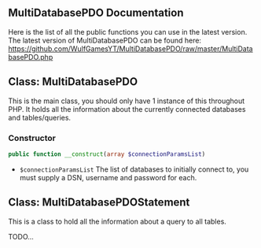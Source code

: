 ## MultiDatabasePDO Documentation
Here is the list of all the public functions you can use in the latest version. The latest version of MultiDatabasePDO can be found here: https://github.com/WulfGamesYT/MultiDatabasePDO/raw/master/MultiDatabasePDO.php

## Class: MultiDatabasePDO
This is the main class, you should only have 1 instance of this throughout PHP. It holds all the information about the currently connected databases and tables/queries.

### Constructor
```php
public function __construct(array $connectionParamsList)
```
* `$connectionParamsList` The list of databases to initially connect to, you must supply a DSN, username and password for each.

## Class: MultiDatabasePDOStatement
This is a class to hold all the information about a query to all tables.

TODO...
